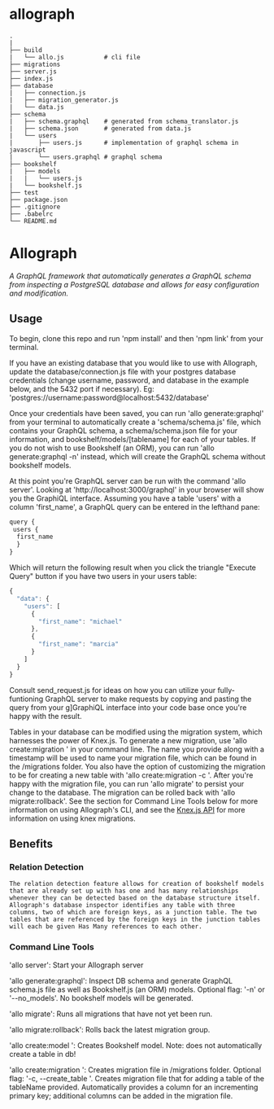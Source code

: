 # allograph
```
.
|
├── build
|   └── allo.js           # cli file
├── migrations
├── server.js
├── index.js
├── database
|   ├── connection.js
|   ├── migration_generator.js
|   └── data.js
├── schema
|   ├── schema.graphql    # generated from schema_translator.js
|   ├── schema.json       # generated from data.js
|   └── users
|       ├── users.js      # implementation of graphql schema in javascript
|       └── users.graphql # graphql schema
├── bookshelf
|   ├── models 
|   |   └── users.js
|   └── bookshelf.js
├── test
├── package.json
├── .gitignore
├── .babelrc
└── README.md
```

# Allograph

*A GraphQL framework that automatically generates a GraphQL schema from inspecting a PostgreSQL database and allows for easy configuration and modification.*

## Usage

To begin, clone this repo and run 'npm install' and then 'npm link' from your terminal. 

If you have an existing database that you would like to use with Allograph, update the database/connection.js file with your postgres database credentials (change username, password, and database in the example below, and the 5432 port if necessary). 
Eg: 'postgres://username:password@localhost:5432/database'

Once your credentials have been saved, you can run 'allo generate:graphql' from your terminal to automatically create a 'schema/schema.js' file, which contains your GraphQL schema, a schema/schema.json file for your information, and bookshelf/models/[tablename] for each of your tables. If you do not wish to use Bookshelf (an ORM), you can run 'allo generate:graphql -n' instead, which will create the GraphQL schema without bookshelf models.

At this point you're GraphQL server can be run with the command 'allo server'. Looking at 'http://localhost:3000/graphql' in your browser will show you the GraphiQL interface. Assuming you have a table 'users' with a column 'first_name', a GraphQL query can be entered in the lefthand pane:

```javascript
query {
 users {
  first_name
  }
}
```
Which will return the following result when you click the triangle "Execute Query" button if you have two users in your users table:

```javascript
{
  "data": {
    "users": [
      {
        "first_name": "michael"
      },
      {
        "first_name": "marcia"
      }
    ]
  }
}
```

Consult send_request.js for ideas on how you can utilize your fully-funtioning GraphQL server to make requests by copying and pasting the query from your g]GraphiQL interface into your code base once you're happy with the result.

Tables in your database can be modified using the migration system, which harnesses the power of Knex.js. To generate a new migration, use 'allo create:migration <name>' in your command line. The name you provide along with a timestamp will be used to name your migration file, which can be found in the /migrations folder. You also have the option of customizing the migration to be for creating a new table with 'allo create:migration <name> -c <tableName>'. After you're happy with the migration file, you can run 'allo migrate' to persist your change to the database. The migration can be rolled back with 'allo migrate:rollback'. See the section for Command Line Tools below for more information on using Allograph's CLI, and see the [Knex.js API](http://knexjs.org/#Migrations-CLI) for more information on using knex migrations. 

## Benefits

### Relation Detection
    The relation detection feature allows for creation of bookshelf models that are already set up with has one and has many relationships whenever they can be detected based on the database structure itself. Allograph's database inspector identifies any table with three columns, two of which are foreign keys, as a junction table. The two tables that are referenced by the foreign keys in the junction tables will each be given Has Many references to each other. 

### Command Line Tools

'allo server': Start your Allograph server

'allo generate:graphql': Inspect DB schema and generate GraphQL schema.js file as well as Bookshelf.js (an ORM) models. 
    Optional flag: '-n' or '--no_models'. No bookshelf models will be generated.

'allo migrate': Runs all migrations that have not yet been run.

'allo migrate:rollback': Rolls back the latest migration group.

'allo create:model <modelName>': Creates Bookshelf model. Note: does not automatically create a table in db!

'allo create:migration <name>': Creates migration file in /migrations folder.
    Optional flag: '-c, --create_table <tableName>'. Creates migration file that for adding a table of the tableName provided. Automatically provides a column for an incrementing primary key; additional columns can be added in the migration file.


